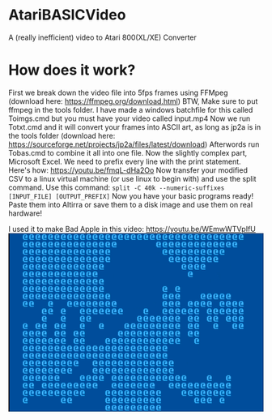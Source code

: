 # AtariBASICVideo
A (really inefficient) video to Atari 800(XL/XE) Converter
# How does it work?
First we break down the video file into 5fps frames using FFMpeg (download here: https://ffmpeg.org/download.html) BTW, Make sure to put ffmpeg in the tools folder.
I have made a windows batchfile for this called Toimgs.cmd but you must have your video called input.mp4
Now we run Totxt.cmd and it will convert your frames into ASCII art, as long as jp2a is in the tools folder (download here: https://sourceforge.net/projects/jp2a/files/latest/download)
Afterwords run Tobas.cmd to combine it all into one file. Now the slightly complex part, Microsoft Excel. We need to prefix every line with the print statement. Here's how: https://youtu.be/fmqL-dHa2Oo
Now transfer your modified CSV to a linux virtual machine (or use linux to begin with) and use the split command. Use this command:
` split -C 40k --numeric-suffixes [INPUT_FILE] [OUTPUT_PREFIX] `
Now you have your basic programs ready! Paste them into Altirra or save them to a disk image and use them on real hardware!

I used it to make Bad Apple in this video: https://youtu.be/WEmwWTVpIfU
![Bad Apple Video](https://github.com/WoodcraftWorld/image-hosting/blob/master/bappleat800.png?raw=true)
